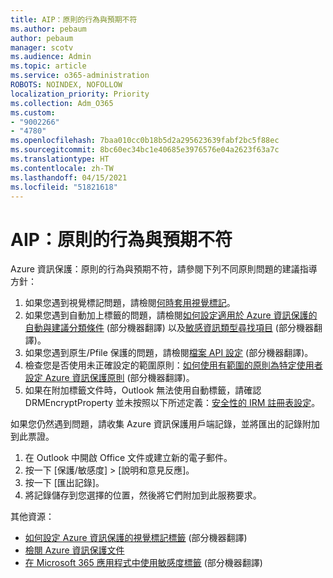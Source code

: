 ```yaml
---
title: AIP：原則的行為與預期不符
ms.author: pebaum
author: pebaum
manager: scotv
ms.audience: Admin
ms.topic: article
ms.service: o365-administration
ROBOTS: NOINDEX, NOFOLLOW
localization_priority: Priority
ms.collection: Adm_O365
ms.custom:
- "9002266"
- "4780"
ms.openlocfilehash: 7baa010cc0b18b5d2a295623639fabf2bc5f88ec
ms.sourcegitcommit: 8bc60ec34bc1e40685e3976576e04a2623f63a7c
ms.translationtype: HT
ms.contentlocale: zh-TW
ms.lasthandoff: 04/15/2021
ms.locfileid: "51821618"
---
```

# <a name="aip-policies-not-behaving-as-expected"></a>AIP：原則的行為與預期不符

Azure 資訊保護：原則的行為與預期不符，請參閱下列不同原則問題的建議指導方針：

1. 如果您遇到視覺標記問題，請檢閱[何時套用視覺標記](https://docs.microsoft.com/azure/information-protection/configure-policy-markings#when-visual-markings-are-applied)。
2. 如果您遇到自動加上標籤的問題，請檢閱[如何設定適用於 Azure 資訊保護的自動與建議分類條件](https://docs.microsoft.com/azure/information-protection/configure-policy-classification) (部分機器翻譯) 以及[敏感資訊類型尋找項目](https://docs.microsoft.com/microsoft-365/compliance/sensitive-information-type-entity-definitions) (部分機器翻譯)。
3. 如果您遇到原生/Pfile 保護的問題，請檢閱[檔案 API 設定](https://docs.microsoft.com/azure/information-protection/develop/file-api-configuration) (部分機器翻譯)。
4. 檢查您是否使用未正確設定的範圍原則：[如何使用有範圍的原則為特定使用者設定 Azure 資訊保護原則](https://docs.microsoft.com/azure/information-protection/configure-policy-scope) (部分機器翻譯)。
5. 如果在附加標籤文件時，Outlook 無法使用自動標籤，請確認 DRMEncryptProperty 並未按照以下所述定義：[安全性的 IRM 註冊表設定](https://docs.microsoft.com/deployoffice/security/protect-sensitive-messages-and-documents-by-using-irm-in-office#office-2016-irm-registry-key-options)。

如果您仍然遇到問題，請收集 Azure 資訊保護用戶端記錄，並將匯出的記錄附加到此票證。

1. 在 Outlook 中開啟 Office 文件或建立新的電子郵件。
2. 按一下 [保護/敏感度]  >  [說明和意見反應]。
3. 按一下 [匯出記錄]。
4. 將記錄儲存到您選擇的位置，然後將它們附加到此服務要求。

其他資源：

- [如何設定 Azure 資訊保護的視覺標記標籤](https://docs.microsoft.com/azure/information-protection/configure-policy-markings) (部分機器翻譯)
- [檢閱 Azure 資訊保護文件](https://docs.microsoft.com/azure/information-protection/what-is-information-protection)
- [在 Microsoft 365 應用程式中使用敏感度標籤](https://docs.microsoft.com/microsoft-365/compliance/sensitivity-labels-office-apps) (部分機器翻譯)

